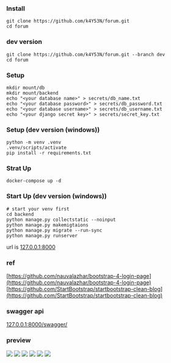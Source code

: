 ### Install

```
git clone https://github.com/k4Y53N/forum.git
cd forum
```

### dev version
```
git clone https://github.com/k4Y53N/forum.git --branch dev
cd forum
```

### Setup
```
mkdir mount/db
mkdir mount/backend
echo "<your database name>" > secrets/db_name.txt
echo "<your database password>" > secrets/db_password.txt
echo "<your database username>" > secrets/db_username.txt
echo "<your django secret key>" > secrets/secret_key.txt
```

### Setup (dev version (windows))
```
python -m venv .venv
.venv/scripts/activate
pip install -r requirements.txt
```

### Strat Up
```
docker-compose up -d
```

### Start Up (dev version (windows))
```
# start your venv first
cd backend
python manage.py collectstatic --noinput
python manage.py makemigtaions
python manage.py migrate --run-sync
python manage.py runserver
```
url is [127.0.0.1:8000](127.0.0.1:8000)


### ref
[https://github.com/nauvalazhar/bootstrap-4-login-page](https://github.com/nauvalazhar/bootstrap-4-login-page)  
[https://github.com/StartBootstrap/startbootstrap-clean-blog](https://github.com/StartBootstrap/startbootstrap-clean-blog)


### swagger api
[127.0.0.1:8000/swagger/](127.0.0.1:8000/swagger/)


### preview
![](docs/home.png)
![](docs/posts.png)
![](docs/post.png)
![](docs/profile.png)
![](docs/login.png)
![](docs/swagger.png)